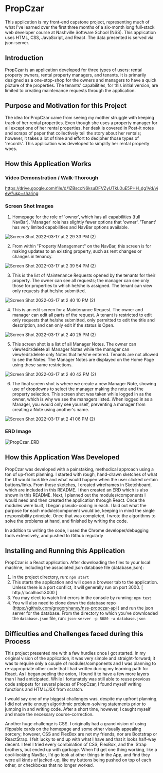 # PropCzar
This application is my front-end capstone project, representing much of what I've learned over the first three months of a six-month long full-stack web developer course at Nashville Software School (NSS). This application uses HTML, CSS, JavaScript, and React. The data presented is served via json-server.

## Introduction
PropCzar is an application developed for three types of users: rental property owners, rental property managers, and tenants. It is primarily designed as a one-stop-shop for the owners and managers to have a quick picture of the properties. The tenants' capabilities, for this initial version, are limited to creating maintenance requests through the application.

## Purpose and Motivation for this Project
The idea for PropCzar came from seeing my mother struggle with keeping track of her rental properties. Even though she uses a property manager for all except one of her rental properties, her desk is covered in Post-it notes and scraps of paper that collectively tell the story about her rentals; however, it takes a lot of time and effort to decipher those types of 'records'. This application was developed to simplify her rental property woes.

## How this Application Works

### Video Demonstration / Walk-Thorough

https://drive.google.com/file/d/1ZBsccN6ksuDFVZyUTkL0uE5PHH_dg1Vd/view?usp=sharing

### Screen Shot Images

1. Homepage for the role of 'owner', which has all capabilities (full NavBar). 'Manager' role has slightly fewer options that 'owner'. 'Tenant' has very limited capabilities and NavBar options available.

![Screen Shot 2022-03-17 at 2 29 33 PM (2)](https://user-images.githubusercontent.com/10354411/158883296-7227c4cc-1156-444c-96c0-e6dff73ce85e.png)


2. From within "Property Management" on the NavBar, this screen is for making updates to an existing property, such as rent changes or changes in tenancy.

![Screen Shot 2022-03-17 at 2 39 54 PM (2)](https://user-images.githubusercontent.com/10354411/158883333-d1450a8f-5d82-467a-8e30-992807dd9259.png)

3. This is the list of Maintenance Requests opened by the tenants for their property. The owner can see all requests; the manager can see only those for properties to which he/she is assigned. The tenant can view only requests that he/she submitted.

![Screen Shot 2022-03-17 at 2 40 10 PM (2)](https://user-images.githubusercontent.com/10354411/158883347-b3cf5db3-bea0-400a-b6cc-ef809a9168fd.png)

4. This is an edit screen for a Maintenance Request. The owner and manager can edit all parts of the request. A tenant is restricted to edit only requests that he/she submitted, only permitted to edit the title and description, and can only edit if the status is Open.

![Screen Shot 2022-03-17 at 2 40 25 PM (2)](https://user-images.githubusercontent.com/10354411/158883374-a6ef95c4-b826-4ea9-9b5e-98ec364e2d19.png)

5.  This screen shot is a list of all Manager Notes.  The owner can view/edit/delete all Manager Notes while the manager can view/edit/delete only Notes that he/she entered. Tenants are not allowed to see the Notes. The Manager Notes are displayed on the Home Page using these same restrictions.

![Screen Shot 2022-03-17 at 2 40 42 PM (2)](https://user-images.githubusercontent.com/10354411/158883390-c395055e-e2e8-4bf4-9d6a-842c356a82a6.png)

6.  The final screen shot is where we create a new Manager Note, showing use of dropdowns to select the manager making the note and the property selection. This screen shot was taken while logged in as the owner, which is why we see the managers listed. When logged in as a Manager, you would only see yourself, preventing a manager from creating a Note using another's name.

![Screen Shot 2022-03-17 at 2 41 06 PM (2)](https://user-images.githubusercontent.com/10354411/158883403-a59adb81-ff8c-47d5-939d-b15191059f0a.png)


### ERD Image
![PropCzar_ERD](https://user-images.githubusercontent.com/10354411/157886161-7e0fb8fc-1426-420a-96db-4a47d5a4f911.jpeg)


## How this Application Was Developed
PropCzar was developed with a painstaking, methodical approach using a ton of up-front planning. I started with rough, hand-drawn sketches of what the UI would look like and what would happen when the user clicked certain buttons/links. From those sketches, I created wireframes in Sketchboard, which are included in this README. I then created an ERD which is also shown in this README. Next, I planned out the modules/components I would need and then created the application through React. Once the modules were built, I began pseudo-coding in each. I laid out what the purpose for each module/component would be, keeping in mind the single responsibility principle. Once that was completed, I wrote the algorithms to solve the problems at hand, and finished by writing the code.

In addition to writing the code, I used the Chrome developer/debugging tools extensively, and pushed to Github regularly

## Installing and Running this Application
PropCzar is a React application. After downloading the files to your local machine, including the associated json database file (database.json):
1. In the project directory, run: `npm start`
2. This starts the application and will open a browser tab to the application. Unless there is a port conflict, it will generally run on port 3000. [ http://localhost:3000 ]
3. You may elect to watch lint errors in the console by running: `npm test`
4. You will also need to clone down the database repo (https://github.com/gregoryhaney/nss-propczar-api ) and run the json server for the database. From the directory to which you've downloaded the `database.json` file, run: `json-server -p 8080 -w database.json`
  
  
## Difficulties and Challenges faced during this Process
This project presented me with a few hurdles once I got started. In my original vision of the application, it was very simple and straight-forward; it was to require only a couple of modules/components and I was planning to re-appropriate other code that I had written during my learning path for React. As I began peeling the onion, I found it to have a few more layers than I had anticipated. While I fortunately was still able to reuse previous code snippets for several pieces of PropCzar, I found myself writing functions and HTML/JSX from scratch.

I would say one of my biggest challenges was, despite my upfront planning, I did not write enough algorithmic problem-solving statements prior to jumping in and writing code. After a short time, however, I caught myself and made the necessary course-correction.

Another huge challenge is CSS. I originally had a grand vision of using flippable cards on the homepage and some other visually appealing sorcery; however, CSS and FlexBox are not my friends, nor are Bootstrap or ReactStrap. I felt lucky to end up with what I have and that it looks half-way decent. I feel I tried every combination of CSS, FlexBox, and the 'Strap brothers, but ended up with garbage. When I'd get one thing working, like a cool-looking NavBar, I'd go look at other things in the App, and find they were all kinds of jacked-up, like my buttons being pushed on top of each other, or checkboxes that no longer worked. 

